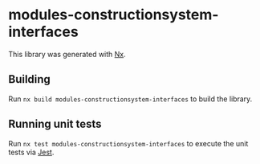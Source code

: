 # modules-constructionsystem-interfaces

This library was generated with [Nx](https://nx.dev).

## Building

Run `nx build modules-constructionsystem-interfaces` to build the library.

## Running unit tests

Run `nx test modules-constructionsystem-interfaces` to execute the unit tests via [Jest](https://jestjs.io).
